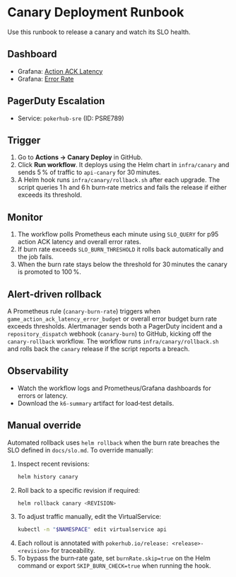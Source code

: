 # Canary Deployment Runbook
<!-- Update service IDs in this file if PagerDuty services change -->

Use this runbook to release a canary and watch its SLO health.

## Dashboard
- Grafana: [Action ACK Latency](../analytics-dashboards.md#action-ack-latency)
- Grafana: [Error Rate](../analytics-dashboards.md#error-rate)

## PagerDuty Escalation
- Service: `pokerhub-sre` (ID: PSRE789)

## Trigger

1. Go to **Actions → Canary Deploy** in GitHub.
2. Click **Run workflow**. It deploys using the Helm chart in `infra/canary` and sends 5 % of traffic to `api-canary` for 30 minutes.
3. A Helm hook runs `infra/canary/rollback.sh` after each upgrade. The script queries 1 h and 6 h burn‑rate metrics and fails the release if either exceeds its threshold.

## Monitor

1. The workflow polls Prometheus each minute using `SLO_QUERY` for p95 action ACK latency and overall error rates.
2. If burn rate exceeds `SLO_BURN_THRESHOLD` it rolls back automatically and the job fails.
3. When the burn rate stays below the threshold for 30 minutes the canary is promoted to 100 %.

## Alert-driven rollback

A Prometheus rule (`canary-burn-rate`) triggers when `game_action_ack_latency_error_budget` or overall error budget burn rate exceeds thresholds. Alertmanager sends both a PagerDuty incident and a `repository_dispatch` webhook (`canary-burn`) to GitHub, kicking off the `canary-rollback` workflow. The workflow runs `infra/canary/rollback.sh` and rolls back the `canary` release if the script reports a breach.

## Observability

- Watch the workflow logs and Prometheus/Grafana dashboards for errors or latency.
- Download the `k6-summary` artifact for load‑test details.

## Manual override

Automated rollback uses `helm rollback` when the burn rate breaches the SLO defined in `docs/slo.md`. To override manually:

1. Inspect recent revisions:
   ```bash
   helm history canary
   ```
2. Roll back to a specific revision if required:
   ```bash
   helm rollback canary <REVISION>
   ```
3. To adjust traffic manually, edit the VirtualService:
   ```bash
   kubectl -n "$NAMESPACE" edit virtualservice api
   ```
4. Each rollout is annotated with `pokerhub.io/release: <release>-<revision>` for traceability.
5. To bypass the burn‑rate gate, set `burnRate.skip=true` on the Helm command or export `SKIP_BURN_CHECK=true` when running the hook.
